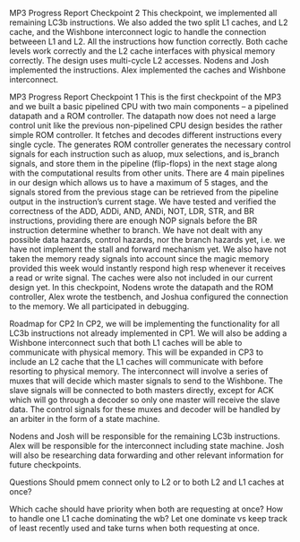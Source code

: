 MP3 Progress Report Checkpoint 2
This checkpoint, we implemented all remaining LC3b instructions. We also added the two split L1 caches, and L2 cache, and the Wishbone interconnect logic to handle the connection betweeen L1 and L2. All the instructions how function correctly. Both cache levels work correctly and the L2 cache interfaces with physical memory correctly. The design uses multi-cycle L2 accesses. Nodens and Josh implemented the instructions. Alex implemented the caches and Wishbone interconnect. 



MP3 Progress Report Checkpoint 1
This is the first checkpoint of the MP3 and we built a basic pipelined CPU with two main components – a pipelined datapath and a ROM controller. The datapath now does not need a large control unit like the previous non-pipelined CPU design besides the rather simple ROM controller. It fetches and decodes different instructions every single cycle. The generates ROM controller generates the necessary control signals for each instruction such as aluop, mux selections, and is_branch signals, and store them in the pipeline (flip-flops) in the next stage along with the computational results from other units. There are 4 main pipelines in our design which allows us to have a maximum of 5 stages, and the signals stored from the previous stage can be retrieved from the pipeline output in the instruction’s current stage.
We have tested and verified the correctness of the ADD, ADDi, AND, ANDi, NOT, LDR, STR, and BR instructions, providing there are enough NOP signals before the BR instruction determine whether to branch.
We have not dealt with any possible data hazards, control hazards, nor the branch hazards yet, i.e. we have not implement the stall and forward mechanism yet. We also have not taken the memory ready signals into account since the magic memory provided this week would instantly respond high resp whenever it receives a read or write signal. The caches were also not included in our current design yet.
In this checkpoint, Nodens wrote the datapath and the ROM controller, Alex wrote the testbench, and Joshua configured the connection to the memory. We all participated in debugging.



Roadmap for CP2
In CP2, we will be implementing the functionality for all LC3b instructions not already implemented in CP1. We will also be adding a Wishbone interconnect such that both L1 caches will be able to communicate with physical memory. This will be expanded in CP3 to include an L2 cache that the L1 caches will communicate with before resorting to physical memory. The interconnect will involve a series of muxes that will decide which master signals to send to the Wishbone. The slave signals will be connected to both masters directly, except for ACK which will go through a decoder so only one master will receive the slave data. The control signals for these muxes and decoder will be handled by an arbiter in the form of a state machine.

Nodens and Josh will be responsible for the remaining LC3b instructions.
Alex will be responsible for the interconnect including state machine.
Josh will also be researching data forwarding and other relevant information for future checkpoints.



Questions
Should pmem connect only to L2 or to both L2 and L1 caches at once?

Which cache should have priority when both are requesting at once?
How to handle one L1 cache dominating the wb? Let one dominate vs keep track of least recently used and take turns when both requesting at once.


